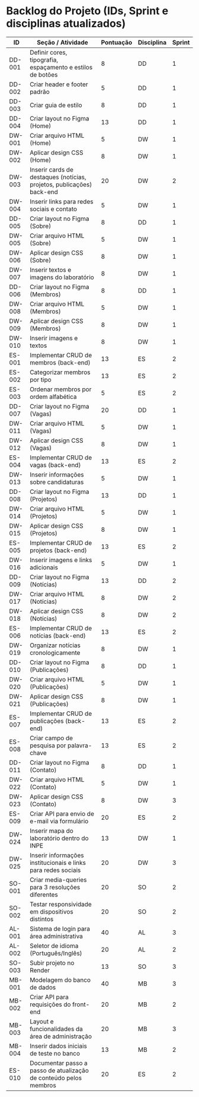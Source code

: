 # Backlog do Projeto (IDs, Sprint e disciplinas atualizados)

| ID     | Seção / Atividade | Pontuação | Disciplina | Sprint |
|--------|-------------------|-----------|------------|--------|
| DD-001 | Definir cores, tipografia, espaçamento e estilos de botões | 8  | DD | 1 |
| DD-002 | Criar header e footer padrão | 5  | DD | 1 |
| DD-003 | Criar guia de estilo | 8  | DD | 1 |
| DD-004 | Criar layout no Figma (Home) | 13 | DD | 1 |
| DW-001 | Criar arquivo HTML (Home) | 5  | DW | 1 |
| DW-002 | Aplicar design CSS (Home) | 8  | DW | 1 |
| DW-003 | Inserir cards de destaques (notícias, projetos, publicações) back-end | 20 | DW | 2 |
| DW-004 | Inserir links para redes sociais e contato | 5  | DW | 1 |
| DD-005 | Criar layout no Figma (Sobre) | 8  | DD | 1 |
| DW-005 | Criar arquivo HTML (Sobre) | 5  | DW | 1 |
| DW-006 | Aplicar design CSS (Sobre) | 8  | DW | 1 |
| DW-007 | Inserir textos e imagens do laboratório | 8  | DW | 1 |
| DD-006 | Criar layout no Figma (Membros) | 8  | DD | 1 |
| DW-008 | Criar arquivo HTML (Membros) | 5  | DW | 1 |
| DW-009 | Aplicar design CSS (Membros) | 8  | DW | 1 |
| DW-010 | Inserir imagens e textos | 8  | DW | 1 |
| ES-001 | Implementar CRUD de membros (back-end) | 13 | ES | 2 |
| ES-002 | Categorizar membros por tipo | 13 | ES | 2 |
| ES-003 | Ordenar membros por ordem alfabética | 5  | ES | 2 |
| DD-007 | Criar layout no Figma (Vagas) | 20 | DD | 1 |
| DW-011 | Criar arquivo HTML (Vagas) | 5  | DW | 1 |
| DW-012 | Aplicar design CSS (Vagas) | 8  | DW | 1 |
| ES-004 | Implementar CRUD de vagas (back-end) | 13 | ES | 2 |
| DW-013 | Inserir informações sobre candidaturas | 5  | DW | 1 |
| DD-008 | Criar layout no Figma (Projetos) | 13 | DD | 1 |
| DW-014 | Criar arquivo HTML (Projetos) | 5  | DW | 1 |
| DW-015 | Aplicar design CSS (Projetos) | 8  | DW | 1 |
| ES-005 | Implementar CRUD de projetos (back-end) | 13 | ES | 2 |
| DW-016 | Inserir imagens e links adicionais | 5  | DW | 1 |
| DD-009 | Criar layout no Figma (Notícias) | 13 | DD | 2 |
| DW-017 | Criar arquivo HTML (Notícias) | 8  | DW | 2 |
| DW-018 | Aplicar design CSS (Notícias) | 8  | DW | 2 |
| ES-006 | Implementar CRUD de notícias (back-end) | 13 | ES | 2 |
| DW-019 | Organizar notícias cronologicamente | 8  | DW | 1 |
| DD-010 | Criar layout no Figma (Publicações) | 8  | DD | 1 |
| DW-020 | Criar arquivo HTML (Publicações) | 5  | DW | 1 |
| DW-021 | Aplicar design CSS (Publicações) | 8  | DW | 1 |
| ES-007 | Implementar CRUD de publicações (back-end) | 13 | ES | 2 |
| ES-008 | Criar campo de pesquisa por palavra-chave | 13 | ES | 2 |
| DD-011 | Criar layout no Figma (Contato) | 8  | DD | 1 |
| DW-022 | Criar arquivo HTML (Contato) | 5  | DW | 1 |
| DW-023 | Aplicar design CSS (Contato) | 8  | DW | 3 |
| ES-009 | Criar API para envio de e-mail via formulário | 20 | ES | 2 |
| DW-024 | Inserir mapa do laboratório dentro do INPE | 13 | DW | 1 |
| DW-025 | Inserir informações institucionais e links para redes sociais | 20 | DW | 3 |
| SO-001 | Criar media-queries para 3 resoluções diferentes | 20 | SO | 2 |
| SO-002 | Testar responsividade em dispositivos distintos | 20 | SO | 2 |
| AL-001 | Sistema de login para área administrativa | 40 | AL | 3 |
| AL-002 | Seletor de idioma (Português/Inglês) | 20 | AL | 2 |
| SO-003 | Subir projeto no Render | 13 | SO | 3 |
| MB-001 | Modelagem do banco de dados | 40 | MB | 3 |
| MB-002 | Criar API para requisições do front-end | 20 | MB | 2 |
| MB-003 | Layout e funcionalidades da área de administração | 20 | MB | 3 |
| MB-004 | Inserir dados iniciais de teste no banco | 13 | MB | 2 |
| ES-010 | Documentar passo a passo de atualização de conteúdo pelos membros | 20 | ES | 2 |
